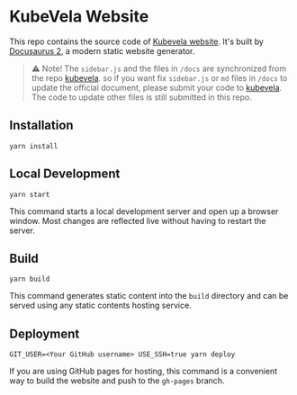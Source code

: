 # KubeVela Website

This repo contains the source code of [Kubevela website](http://kubevela.io/). 
It's built by [Docusaurus 2](https://v2.docusaurus.io/), a modern static website generator.

> ⚠️ Note! The `sidebar.js` and the files in `/docs` are synchronized from the repo [kubevela](https://github.com/oam-dev/kubevela). 
> so if you want fix `sidebar.js` or `md` files in `/docs` to update the official document, please submit your code to 
> [kubevela](https://github.com/oam-dev/kubevela). The code to update other files is still submitted in this repo.

## Installation

```console
yarn install
```

## Local Development

```console
yarn start
```

This command starts a local development server and open up a browser window. Most changes are reflected live without having to restart the server.

## Build

```console
yarn build
```

This command generates static content into the `build` directory and can be served using any static contents hosting service.

## Deployment

```console
GIT_USER=<Your GitHub username> USE_SSH=true yarn deploy
```

If you are using GitHub pages for hosting, this command is a convenient way to build the website and push to the `gh-pages` branch.
